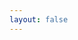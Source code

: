 ```yaml
---
layout: false
---
```


<Jumper></Jumper>

<script lang="ts" setup>
import Jumper from '/.vitepress/shortUrl/jumper.vue'
</script>